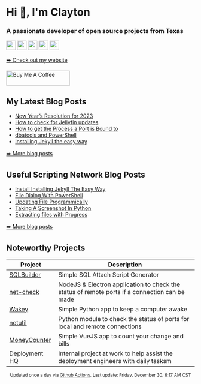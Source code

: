 <h1>Hi 👋, I'm Clayton</h1>
<h3>A passionate developer of open source projects from Texas</h3>
<p><a href="https://claytonerrington.com"><img src="https://img.shields.io/website?down_color=lightgrey&down_message=offline&style=flat-square&up_color=blue&up_message=claytonerrington.com&url=https%3A%2F%2Fclaytonerrington.com" height=25></a> <a href="https://www.twitter.com/cjerrington"><img src="https://img.shields.io/badge/twitter-%231DA1F2.svg?&style=for-the-badge&logo=twitter&logoColor=white" height=25></a> <a href="https://www.linkedin.com/in/claytonerrington/"><img src="https://img.shields.io/badge/linkedin-%230077B5.svg?&style=for-the-badge&logo=linkedin&logoColor=white" height=25></a> <a href="https://mstdn.social/@cjerrington"><img src="https://img.shields.io/mastodon/follow/108200000569711642?domain=https%3A%2F%2Fmstdn.social&style=for-the-badge" height=25></a> <a href="https://www.instagram.com/cjerrington/"><img src="https://img.shields.io/badge/instagram-%23E4405F.svg?&style=for-the-badge&logo=instagram&logoColor=white" height=25></a></p>
<p><a href="https://claytonerrington.com">➡️ Check out my website</a></p>
  <a href="https://www.buymeacoffee.com/cjerrington" target="_blank" rel="noreferrer nofollow">
      <img src="https://cdn.buymeacoffee.com/buttons/default-red.png" alt="Buy Me A Coffee" height="40" width="170" >
    </a>
<h2>My Latest Blog Posts</h2>
  <ul>
    <li><a href=http://claytonerrington.com/blog/new-years-resolution/>New Year’s Resolution for 2023</a></li><li><a href=http://claytonerrington.com/blog/Jellyfin-check-for-update/>How to check for Jellyfin updates</a></li><li><a href=http://claytonerrington.com/blog/Get-Port-Process/>How to get the Process a Port is Bound to</a></li><li><a href=http://claytonerrington.com/blog/dbatools-and-powershell/>dbatools and PowerShell</a></li><li><a href=http://claytonerrington.com/blog/Installing-Jekyll/>Installing Jekyll the easy way</a></li>
  </ul>
<p><a href="https://claytonerrington.com">➡️ More blog posts</a></p>
<h2>Useful Scripting Network Blog Posts</h2>
  <ul>
    <li><a href=https://usefulscripting.network/web/install-installing-jekyll-the-easy-way/>Install Installing Jekyll The Easy Way</a></li><li><a href=https://usefulscripting.network/powershell/file-dialog-with-powershell/>File Dialog With PowerShell</a></li><li><a href=https://usefulscripting.network/computers/Update-File-Programmically/>Updating File Programmically</a></li><li><a href=https://usefulscripting.network/python/taking-a-screenshot-in-python/>Taking A Screenshot In Python</a></li><li><a href=https://usefulscripting.network/python/extracting-files-with-progress/>Extracting files with Progress</a></li>
  </ul>
<p><a href="https://usefulscripting.network">➡️ More blog posts</a></p>
<h2>Noteworthy Projects</h2>
<table>
<thead>
<tr>
<th>Project</th>
<th>Description</th>
</tr>
</thead>
<tbody>
<tr>
<td><a href="https://github.com/cjerrington/SQLBuilder/blob/main/README.md">SQLBuilder</a></td>
<td>Simple SQL Attach Script Generator</td>
</tr>
<tr>
<td><a href="https://claytonerrington.com/net-check/">net-check</a></td>
<td>NodeJS &amp; Electron application to check the status of remote ports if a connection can be made</td>
</tr>
<tr>
<td><a href="https://github.com/cjerrington/wakey">Wakey</a></td>
<td>Simple Python app to keep a computer awake</td>
</tr>
<tr>
<td><a href="https://pypi.org/project/netutil/">netutil</a></td>
<td>Python module to check the status of ports for local and remote connections</td>
</tr>
<tr>
<td><a href="https://github.com/cjerrington/MoneyCounter">MoneyCounter</a></td>
<td>Simple VueJS app to count your change and bills</td>
</tr>
<tr>
<td>Deployment HQ</td>
<td>Internal project at work to help assist the deployment engineers with daily tasksm</td>
</tr>
</tbody>
</table>
  <p align="center"><small>Updated once a day via <a href="https://github.com/cjerrington/cjerrington/blob/main/.github/workflows/build.yml">Github Actions</a>. Last update: Friday, December 30, 6:17 AM CST</small></p>
